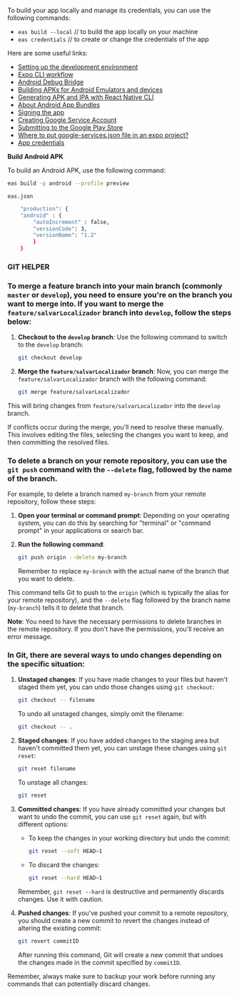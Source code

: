To build your app locally and manage its credentials, you can use the following commands:

-   `eas build --local` // to build the app locally on your machine
-   `eas credentials` // to create or change the credentials of the app

Here are some useful links:

-   [Setting up the development environment](https://reactnative.dev/docs/environment-setup)
-   [Expo CLI workflow](https://docs.expo.dev/workflow/expo-cli/)
-   [Android Debug Bridge](https://developer.android.com/studio/command-line/adb?hl=pt-br#Enabling)
-   [Building APKs for Android Emulators and devices](https://docs.expo.dev/build-reference/apk/)
-   [Generating APK and IPA with React Native CLI](https://www.alura.com.br/artigos/react-native-gerando-apk-ipa)
-   [About Android App Bundles](https://developer.android.com/guide/app-bundle?hl=pt-br)
-   [Signing the app](https://developer.android.com/studio/publish/app-signing?hl=pt-br)
-   [Creating Google Service Account](https://github.com/expo/fyi/blob/main/creating-google-service-account.md)
-   [Submitting to the Google Play Store](https://docs.expo.dev/submit/android/)
-   [Where to put google-services.json file in an expo project?](https://stackoverflow.com/questions/63109112/where-to-put-google-services-json-file-in-an-expo-project)
-   [App credentials](https://docs.expo.dev/app-signing/app-credentials/)

**Build Android APK**

To build an Android APK, use the following command:

```bash
eas build -p android --profile preview
```

`eas.json`

```bash
    "production": {
    "android" : {
        "autoIncrement" : false,
        "versionCode": 3,
        "versionName": "1.2"
        }
    }
```

### GIT HELPER

### To merge a feature branch into your main branch (commonly `master` or `develop`), you need to ensure you're on the branch you want to merge into. If you want to merge the `feature/salvarLocalizador` branch into `develop`, follow the steps below:

1. **Checkout to the `develop` branch**: Use the following command to switch to the `develop` branch:

    ```bash
    git checkout develop
    ```

2. **Merge the `feature/salvarLocalizador` branch**: Now, you can merge the `feature/salvarLocalizador` branch with the following command:

    ```bash
    git merge feature/salvarLocalizador
    ```

This will bring changes from `feature/salvarLocalizador` into the `develop` branch.

If conflicts occur during the merge, you'll need to resolve these manually. This involves editing the files, selecting the changes you want to keep, and then committing the resolved files.

### To delete a branch on your remote repository, you can use the `git push` command with the `--delete` flag, followed by the name of the branch.

For example, to delete a branch named `my-branch` from your remote repository, follow these steps:

1. **Open your terminal or command prompt**: Depending on your operating system, you can do this by searching for "terminal" or "command prompt" in your applications or search bar.

2. **Run the following command**:

    ```bash
    git push origin --delete my-branch
    ```

    Remember to replace `my-branch` with the actual name of the branch that you want to delete.

This command tells Git to push to the `origin` (which is typically the alias for your remote repository), and the `--delete` flag followed by the branch name (`my-branch`) tells it to delete that branch.

**Note**: You need to have the necessary permissions to delete branches in the remote repository. If you don't have the permissions, you'll receive an error message.

### In Git, there are several ways to undo changes depending on the specific situation:

1. **Unstaged changes**: If you have made changes to your files but haven't staged them yet, you can undo those changes using `git checkout`:

    ```bash
    git checkout -- filename
    ```

    To undo all unstaged changes, simply omit the filename:

    ```bash
    git checkout -- .
    ```

2. **Staged changes**: If you have added changes to the staging area but haven't committed them yet, you can unstage these changes using `git reset`:

    ```bash
    git reset filename
    ```

    To unstage all changes:

    ```bash
    git reset
    ```

3. **Committed changes**: If you have already committed your changes but want to undo the commit, you can use `git reset` again, but with different options:

    - To keep the changes in your working directory but undo the commit:

        ```bash
        git reset --soft HEAD~1
        ```

    - To discard the changes:

        ```bash
        git reset --hard HEAD~1
        ```

    Remember, `git reset --hard` is destructive and permanently discards changes. Use it with caution.

4. **Pushed changes**: If you've pushed your commit to a remote repository, you should create a new commit to revert the changes instead of altering the existing commit:

    ```bash
    git revert commitID
    ```

    After running this command, Git will create a new commit that undoes the changes made in the commit specified by `commitID`.

Remember, always make sure to backup your work before running any commands that can potentially discard changes.
